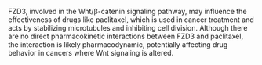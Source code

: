 FZD3, involved in the Wnt/β-catenin signaling pathway, may influence the effectiveness of drugs like paclitaxel, which is used in cancer treatment and acts by stabilizing microtubules and inhibiting cell division. Although there are no direct pharmacokinetic interactions between FZD3 and paclitaxel, the interaction is likely pharmacodynamic, potentially affecting drug behavior in cancers where Wnt signaling is altered.